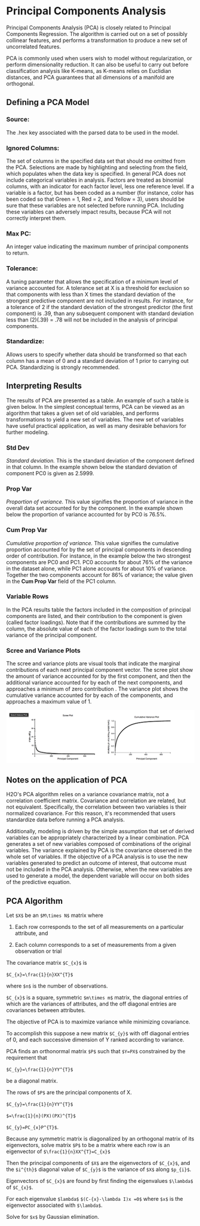 # Principal Components Analysis

Principal Components Analysis (PCA) is closely related to Principal
Components Regression. The algorithm is carried out on a set of
possibly collinear features, and performs a transformation
to produce a new set of uncorrelated features.

PCA is commonly used when users wish to model without regularization,
or perform dimensionality reduction. It can also be useful to carry
out before classification analysis like K-means, as K-means relies on
Euclidian distances, and PCA guarantees that all dimensions of a
manifold are orthogonal.


## Defining a PCA Model


### Source:

The .hex key associated with the parsed data to be used in the model.

### Ignored Columns:

The set of columns in the specified data set that should me omitted
from the PCA.  Selections are made by highlighting and selecting from
the field, which populates when the data key is specified. In
general PCA does not include categorical variables in
analysis. Factors are treated as binomial columns, with an
indicator for each factor level, less one reference level.
If a variable is a factor, but has been coded as a number (for
instance, color has been coded so that Green = 1, Red = 2, and
Yellow = 3), users should be sure that these variables are not
selected before running PCA. Including these variables can
adversely impact results, because PCA will not correctly interpret
them.

### Max PC:

An integer value indicating the maximum number of principal
components to return.

### Tolerance:

A tuning parameter that allows the specification of a minimum level
of variance accounted for. A tolerance set at X is a threshold for
exclusion so that components with less than X times the standard
deviation of the strongest predictive component are not included in
results. For instance, for a tolerance of 2 if the standard
deviation of the strongest predictor (the first component) is .39,
than any subsequent component with standard deviation less than
(2)(.39) = .78 will not be included in the analysis of principal
components.

### Standardize:

Allows users to specify whether data should be transformed so that
each column has a mean of 0 and a standard deviation of 1 prior to
carrying out PCA. Standardizing is strongly recommended.


## Interpreting Results

The results of PCA are presented as a table. An example of such a table
is given below. In the simplest conceptual terms, PCA can be viewed as
an algorithm that takes a given set of old variables, and performs
transformations to yield a new set of variables. The new set of
variables have useful practical application, as well as many desirable
behaviors for further modeling.

### Std Dev

*Standard deviation.* This is the standard deviation of the component
defined in that column. In the example shown below the standard
deviation of component PC0 is given as 2.5999.

### Prop Var

*Proportion of variance.* This value signifies the proportion of
variance in the overall data set accounted for by the component. In
the example shown below the proportion of variance accounted for by
PC0 is 76.5%.

### Cum Prop Var

*Cumulative proportion of variance.*  This value signifies the
cumulative proportion accounted for by the set of principal
components in descending order of contribution. For instance, in the
example below the two strongest components are PC0 and PC1. PC0
accounts for about 76% of the variance in the dataset alone, while
PC1 alone accounts for about 10% of variance. Together the two
components account for 86% of variance; the value given in the **Cum
Prop Var** field of the PC1 column.

### Variable Rows

In the PCA results table the factors included in the composition of
principal components are listed, and their contribution to the
component is given (called factor loadings). Note that if the
contributions are summed by the column, the absolute value of each
of the factor loadings sum to the total variance of the principal
component.


### Scree and Variance Plots

The scree and variance plots are visual tools that indicate the
marginal contributions of each next principal component vector. The
scree plot show the amount of variance accounted for by the first
component, and then the additional variance accounted for by each of
the next components, and approaches a minimum of zero contribution .
The variance plot shows the cumulative variance accounted for by
each of the components, and approaches a maximum value of 1.

![Image](plots.png)

## Notes on the application of PCA

H2O's PCA algorithm relies on a variance covariance matrix, not a
correlation coefficient matrix. Covariance and correlation are
related, but not equivalent. Specifically, the correlation between two
variables is their normalized covariance. For this reason, it's
recommended that users standardize data before running a PCA analysis.

Additionally, modeling is driven by the simple assumption that set of
derived variables can be appropriately characterized by a linear
combination. PCA generates a set of new variables composed of
combinations of the original variables. The variance explained by PCA
is the covariance observed in the whole set of variables. If the
objective of a PCA analysis is to use the new variables generated to
predict an outcome of interest, that outcome must not be included in
the PCA analysis. Otherwise, when the new variables are used to
generate a model, the dependent variable will occur on both sides of
the predictive equation.

## PCA Algorithm

Let `$X$` be an `$M\times N$` matrix where

1. Each row corresponds to the set of all measurements on a particular
attribute, and

2. Each column corresponds to a set of measurements from a given
observation or trial

The covariance matrix `$C_{x}$` is

`$C_{x}=\frac{1}{n}XX^{T}$`

where `$n$` is the number of observations.

`$C_{x}$` is a square, symmetric `$m\times m$` matrix, the diagonal entries of which are the variances of attributes, and the off diagonal entries are covariances between attributes.

The objective of PCA is to maximize variance while minimizing covariance.

To accomplish this suppose a new matrix `$C_{y}$` with off diagonal entries of 0, and each successive dimension of Y ranked according to variance.

PCA finds an orthonormal matrix `$P$` such that `$Y=PX$` constrained by the requirement that

`$C_{y}=\frac{1}{n}YY^{T}$`

be a diagonal matrix.

The rows of `$P$` are the principal components of X.

`$C_{y}=\frac{1}{n}YY^{T}$`

`$=\frac{1}{n}(PX)(PX)^{T}$`

`$C_{y}=PC_{x}P^{T}$`.

Because any symmetric matrix is diagonalized by an orthogonal matrix of its eigenvectors, solve matrix `$P$` to be a matrix where each row is an eigenvector of
`$\frac{1}{n}XX^{T}=C_{x}$`

Then the principal components of `$X$` are the eigenvectors of `$C_{x}$`, and the `$i^{th}$` diagonal value of `$C_{y}$` is the variance of `$X$` along `$p_{i}$`.

Eigenvectors of `$C_{x}$` are found by first finding the eigenvalues
`$\lambda$` of `$C_{x}$`.

For each eigenvalue `$lambda$`
`$(C-{x}-\lambda I)x =0$` where `$x$` is the eigenvector associated with `$\lambda$`.

Solve for `$x$` by Gaussian elimination.


